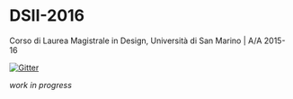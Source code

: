 # DSII-2016
Corso di Laurea Magistrale in Design, Università di San Marino |  A/A 2015-16  

[![Gitter](https://badges.gitter.im/Join%20Chat.svg)](https://gitter.im/dsii-2016-unirsm?utm_source=badge&utm_medium=badge&utm_campaign=pr-badge)  

_work in progress_
